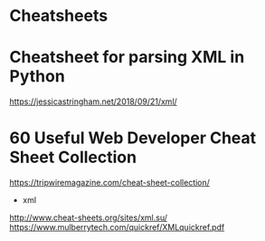 
# Cheatsheets 

# Cheatsheet for parsing XML in Python

https://jessicastringham.net/2018/09/21/xml/

# 60 Useful Web Developer Cheat Sheet Collection

https://tripwiremagazine.com/cheat-sheet-collection/

- xml 

http://www.cheat-sheets.org/sites/xml.su/
https://www.mulberrytech.com/quickref/XMLquickref.pdf
